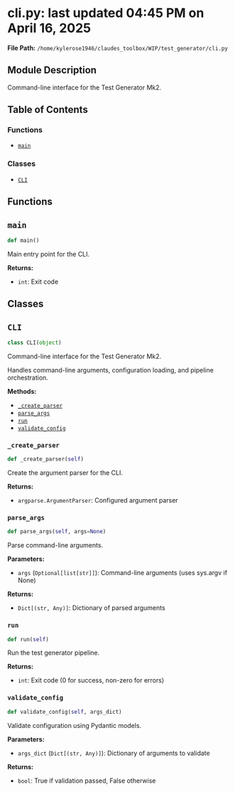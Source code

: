 # cli.py: last updated 04:45 PM on April 16, 2025

**File Path:** `/home/kylerose1946/claudes_toolbox/WIP/test_generator/cli.py`

## Module Description

Command-line interface for the Test Generator Mk2.

## Table of Contents

### Functions

- [`main`](#main)

### Classes

- [`CLI`](#cli)

## Functions

## `main`

```python
def main()
```

Main entry point for the CLI.

**Returns:**

- `int`: Exit code

## Classes

## `CLI`

```python
class CLI(object)
```

Command-line interface for the Test Generator Mk2.

Handles command-line arguments, configuration loading, and pipeline orchestration.

**Methods:**

- [`_create_parser`](#_create_parser)
- [`parse_args`](#parse_args)
- [`run`](#run)
- [`validate_config`](#validate_config)

### `_create_parser`

```python
def _create_parser(self)
```

Create the argument parser for the CLI.

**Returns:**

- `argparse.ArgumentParser`: Configured argument parser

### `parse_args`

```python
def parse_args(self, args=None)
```

Parse command-line arguments.

**Parameters:**

- `args` (`Optional[list[str]]`): Command-line arguments (uses sys.argv if None)

**Returns:**

- `Dict[(str, Any)]`: Dictionary of parsed arguments

### `run`

```python
def run(self)
```

Run the test generator pipeline.

**Returns:**

- `int`: Exit code (0 for success, non-zero for errors)

### `validate_config`

```python
def validate_config(self, args_dict)
```

Validate configuration using Pydantic models.

**Parameters:**

- `args_dict` (`Dict[(str, Any)]`): Dictionary of arguments to validate

**Returns:**

- `bool`: True if validation passed, False otherwise
